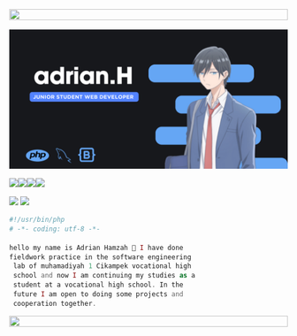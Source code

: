 <img src="https://i.imgur.com/dBaSKWF.gif" height="20" width="100%">



![RYANNNHZ Banner Image](adrian.png)

<img src="https://img.shields.io/badge/JavaScript-F7DF1E.svg?style=for-the-badge&logo=JavaScript&logoColor=black"><img src="https://img.shields.io/badge/PHP-777BB4.svg?style=for-the-badge&logo=PHP&logoColor=white"><img src="https://img.shields.io/badge/Laravel-FF2D20.svg?style=for-the-badge&logo=Laravel&logoColor=white"><img src="https://img.shields.io/badge/MySQL-4479A1.svg?style=for-the-badge&logo=MySQL&logoColor=white">


<img src="https://img.shields.io/badge/Bootstrap-7952B3.svg?style=for-the-badge&logo=Bootstrap&logoColor=white">


<img src="https://img.shields.io/badge/MySQL-4479A1.svg?style=for-the-badge&logo=MySQL&logoColor=white">


```php
#!/usr/bin/php
# -*- coding: utf-8 -*-

hello my name is Adrian Hamzah 👋 I have done
fieldwork practice in the software engineering
 lab of muhamadiyah 1 Cikampek vocational high
 school and now I am continuing my studies as a
 student at a vocational high school. In the
 future I am open to doing some projects and
 cooperation together. 

```


<img src="https://i.imgur.com/dBaSKWF.gif" height="20" width="100%">


